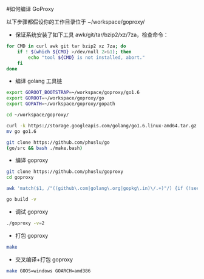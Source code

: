 #如何编译 GoProxy

以下步骤都假设你的工作目录位于 ~/workspace/goproxy/

- 保证系统安装了如下工具 awk/git/tar/bzip2/xz/7za，检查命令：
```bash
for CMD in curl awk git tar bzip2 xz 7za; do
	if ! $(which ${CMD} >/dev/null 2>&1); then
		echo "tool ${CMD} is not installed, abort."
	fi
done
```
- 编译 golang 工具链
```bash
export GOROOT_BOOTSTRAP=~/workspace/goproxy/go1.6
export GOROOT=~/workspace/goproxy/go
export GOPATH=~/workspace/goproxy/gopath

cd ~/workspace/goproxy/

curl -k https://storage.googleapis.com/golang/go1.6.linux-amd64.tar.gz | tar xz
mv go go1.6

git clone https://github.com/phuslu/go
(go/src && bash ./make.bash)
```
- 编译 goproxy
```bash
git clone https://github.com/phuslu/goproxy
cd goproxy

awk 'match($1, /"((github\.com|golang\.org|gopkg\.in)\/.+)"/) {if (!seen[$1]++) {gsub("\"", "", $1); print $1}}' $(find . -name "*.go") | xargs -n1 -i go get -v -u {}

go build -v
```
- 调试 goproxy
```bash
./goproxy -v=2
```
- 打包 goproxy
```bash
make
```
- 交叉编译+打包 goproxy
```bash
make GOOS=windows GOARCH=amd386
```
